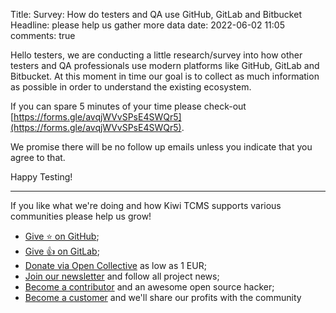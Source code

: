 Title: Survey: How do testers and QA use GitHub, GitLab and Bitbucket
Headline: please help us gather more data
date: 2022-06-02 11:05
comments: true

Hello testers,
we are conducting a little research/survey into how other testers and QA professionals
use modern platforms like GitHub, GitLab and Bitbucket. At this moment in time our goal
is to collect as much information as possible in order to understand the existing ecosystem.

If you can spare 5 minutes of your time please check-out
[https://forms.gle/avqjWVvSPsE4SWQr5](https://forms.gle/avqjWVvSPsE4SWQr5).

We promise there will be no follow up emails unless you indicate that you agree to that.

Happy Testing!


---

If you like what we're doing and how Kiwi TCMS supports various communities
please help us grow!

- [Give ⭐ on GitHub](https://github.com/kiwitcms/Kiwi/stargazers);
- [Give 👍 on GitLab](https://gitlab.com/gitlab-org/gitlab/-/issues/334558);
- [Donate via Open Collective](https://opencollective.com/kiwitcms/donate) as low as 1 EUR;
- [Join our newsletter](https://kiwitcms.us17.list-manage.com/subscribe/post?u=9b57a21155a3b7c655ae8f922&id=c970a37581)
  and follow all project news;
- [Become a contributor](https://kiwitcms.readthedocs.io/en/latest/contribution.html) and an awesome open source hacker;
- [Become a customer](/#subscriptions) and we'll share our profits with the community

